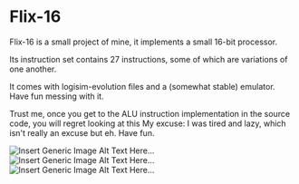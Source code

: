 # Flix-16
Flix-16 is a small project of mine, it implements a small 16-bit processor.

Its instruction set contains 27 instructions, some of which are variations of one another.

It comes with logisim-evolution files and a (somewhat stable) emulator. Have fun messing with it.

Trust me, once you get to the ALU instruction implementation in the source code, you will regret looking at this
My excuse: I was tired and lazy, which isn't really an excuse but eh.
Have fun.

![Insert Generic Image Alt Text Here...](https://github.com/Ranchonyx/Flix-16/blob/main/FLIX-16-Chip.png)
![Insert Generic Image Alt Text Here...](https://github.com/Ranchonyx/Flix-16/blob/main/FLIX-16.png)
![Insert Generic Image Alt Text Here...](https://github.com/Ranchonyx/Flix-16/blob/main/Flix-16-Build.png)
